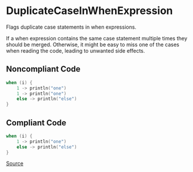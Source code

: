 # DuplicateCaseInWhenExpression

Flags duplicate case statements in when expressions.

If a when expression contains the same case statement multiple times they should be merged. Otherwise, it might be
easy to miss one of the cases when reading the code, leading to unwanted side effects.

## Noncompliant Code

```kotlin
when (i) {
    1 -> println("one")
    1 -> println("one")
    else -> println("else")
}
```
## Compliant Code

```kotlin
when (i) {
    1 -> println("one")
    else -> println("else")
}
```

[Source](https://arturbosch.github.io/detekt/potential-bugs.html#duplicatecaseinwhenexpression)
